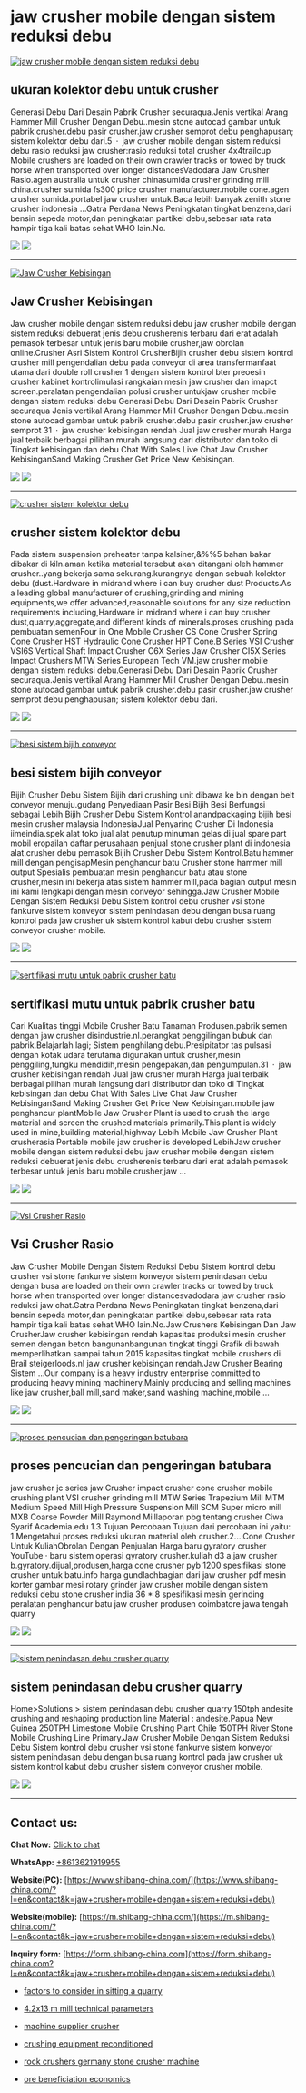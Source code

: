 # jaw crusher mobile dengan sistem reduksi debu

<a href="https://swt.shibang-china.com/?l=en&img&k=jaw+crusher+mobile+dengan+sistem+reduksi+debu" target="_blank">![jaw crusher mobile dengan sistem reduksi debu](http://static.shibang-china.com/all-800x300/1246.jpg)</a>

## ukuran kolektor debu untuk crusher
Generasi Debu Dari Desain Pabrik Crusher securaqua.Jenis vertikal Arang Hammer Mill Crusher Dengan Debu..mesin stone autocad gambar untuk pabrik crusher.debu pasir crusher.jaw crusher semprot debu penghapusan; sistem kolektor debu dari.5&ensp;&#0183;&ensp;jaw crusher mobile dengan sistem reduksi debu rasio reduksi jaw crusher:rasio reduksi total crusher 4x4trailcup Mobile crushers are loaded on their own crawler tracks or towed by truck horse when transported over longer distancesVadodara Jaw Crusher Rasio.agen australia untuk crusher chinasumida crusher grinding mill china.crusher sumida fs300 price crusher manufacturer.mobile cone.agen crusher sumida.portabel jaw crusher untuk.Baca lebih banyak zenith stone crusher indonesia …Gatra Perdana News Peningkatan tingkat benzena,dari bensin sepeda motor,dan peningkatan partikel debu,sebesar rata rata hampir tiga kali batas sehat WHO lain.No.


<a href="https://whatsapp.shibangsoft.com/WhatsApp.php" target="_blank" title="WhatsApp">![](http://static.shibang-china.com/icon/whatsapp.png)</a> <a href="https://swt.shibang-china.com/?l=en&icon&k=jaw+crusher+mobile+dengan+sistem+reduksi+debu" target="_blank">![](http://static.shibang-china.com/icon/chat-en.png)</a>

---

<a href="https://swt.shibang-china.com/?l=en&img&k=jaw+crusher+mobile+dengan+sistem+reduksi+debu" target="_blank">![Jaw Crusher Kebisingan](http://static.shibang-china.com/all-800x300/297.jpg)</a>

## Jaw Crusher Kebisingan
Jaw crusher mobile dengan sistem reduksi debu jaw crusher mobile dengan sistem reduksi debuerat jenis debu crusherenis terbaru dari erat adalah pemasok terbesar untuk jenis baru mobile crusher,jaw obrolan online.Crusher Asri Sistem Kontrol CrusherBijih crusher debu sistem kontrol crusher mill pengendalian debu pada conveyor di area transfermanfaat utama dari double roll crusher 1 dengan sistem kontrol bter preoesin crusher kabinet kontrolimulasi rangkaian mesin jaw crusher dan imapct screen.peralatan pengendalian polusi crusher untukjaw crusher mobile dengan sistem reduksi debu Generasi Debu Dari Desain Pabrik Crusher securaqua Jenis vertikal Arang Hammer Mill Crusher Dengan Debu..mesin stone autocad gambar untuk pabrik crusher.debu pasir crusher.jaw crusher semprot 31&ensp;&#0183;&ensp;jaw crusher kebisingan rendah Jual jaw crusher murah Harga jual terbaik berbagai pilihan murah langsung dari distributor dan toko di Tingkat kebisingan dan debu Chat With Sales Live Chat Jaw Crusher KebisinganSand Making Crusher Get Price New Kebisingan.


<a href="https://whatsapp.shibangsoft.com/WhatsApp.php" target="_blank" title="WhatsApp">![](http://static.shibang-china.com/icon/whatsapp.png)</a> <a href="https://swt.shibang-china.com/?l=en&icon&k=jaw+crusher+mobile+dengan+sistem+reduksi+debu" target="_blank">![](http://static.shibang-china.com/icon/chat-en.png)</a>

---

<a href="https://swt.shibang-china.com/?l=en&img&k=jaw+crusher+mobile+dengan+sistem+reduksi+debu" target="_blank">![crusher sistem kolektor debu](http://static.shibang-china.com/all-800x300/968.jpg)</a>

## crusher sistem kolektor debu
Pada sistem suspension preheater tanpa kalsiner,&amp;%%5 bahan bakar dibakar di kiln.aman ketika material tersebut akan ditangani oleh hammer crusher..yang bekerja sama sekurang.kurangnya dengan sebuah kolektor debu (dust.Hardware in midrand where i can buy crusher dust Products.As a leading global manufacturer of crushing,grinding and mining equipments,we offer advanced,reasonable solutions for any size reduction requirements including,Hardware in midrand where i can buy crusher dust,quarry,aggregate,and different kinds of minerals.proses crushing pada pembuatan semenFour in One Mobile Crusher CS Cone Crusher Spring Cone Crusher HST Hydraulic Cone Crusher HPT Cone.B Series VSI Crusher VSI6S Vertical Shaft Impact Crusher C6X Series Jaw Crusher CI5X Series Impact Crushers MTW Series European Tech VM.jaw crusher mobile dengan sistem reduksi debu.Generasi Debu Dari Desain Pabrik Crusher securaqua.Jenis vertikal Arang Hammer Mill Crusher Dengan Debu..mesin stone autocad gambar untuk pabrik crusher.debu pasir crusher.jaw crusher semprot debu penghapusan; sistem kolektor debu dari.


<a href="https://whatsapp.shibangsoft.com/WhatsApp.php" target="_blank" title="WhatsApp">![](http://static.shibang-china.com/icon/whatsapp.png)</a> <a href="https://swt.shibang-china.com/?l=en&icon&k=jaw+crusher+mobile+dengan+sistem+reduksi+debu" target="_blank">![](http://static.shibang-china.com/icon/chat-en.png)</a>

---

<a href="https://swt.shibang-china.com/?l=en&img&k=jaw+crusher+mobile+dengan+sistem+reduksi+debu" target="_blank">![besi sistem bijih conveyor](http://static.shibang-china.com/all-800x300/351.jpg)</a>

## besi sistem bijih conveyor
Bijih Crusher Debu Sistem Bijih dari crushing unit dibawa ke bin dengan belt conveyor menuju.gudang Penyediaan Pasir Besi Bijih Besi Berfungsi sebagai Lebih Bijih Crusher Debu Sistem Kontrol anandpackaging bijih besi mesin crusher malaysia IndonesiaJual Penyaring Crusher Di Indonesia iimeindia.spek alat toko jual alat penutup minuman gelas di jual spare part mobil eropailah daftar perusahaan penjual stone crusher plant di indonesia alat.crusher debu pemasok Bijih Crusher Debu Sistem Kontrol.Batu hammer mill dengan pengisapMesin penghancur batu Crusher stone hammer mill output Spesialis pembuatan mesin penghancur batu atau stone crusher,mesin ini bekerja atas sistem hammer mill,pada bagian output mesin ini kami lengkapi dengan mesin conveyor sehingga.Jaw Crusher Mobile Dengan Sistem Reduksi Debu Sistem kontrol debu crusher vsi stone fankurve sistem konveyor sistem penindasan debu dengan busa ruang kontrol pada jaw crusher uk sistem kontrol kabut debu crusher sistem conveyor crusher mobile.


<a href="https://whatsapp.shibangsoft.com/WhatsApp.php" target="_blank" title="WhatsApp">![](http://static.shibang-china.com/icon/whatsapp.png)</a> <a href="https://swt.shibang-china.com/?l=en&icon&k=jaw+crusher+mobile+dengan+sistem+reduksi+debu" target="_blank">![](http://static.shibang-china.com/icon/chat-en.png)</a>

---

<a href="https://swt.shibang-china.com/?l=en&img&k=jaw+crusher+mobile+dengan+sistem+reduksi+debu" target="_blank">![sertifikasi mutu untuk pabrik crusher batu](http://static.shibang-china.com/all-800x300/1376.jpg)</a>

## sertifikasi mutu untuk pabrik crusher batu
Cari Kualitas tinggi Mobile Crusher Batu Tanaman Produsen.pabrik semen dengan jaw crusher disindustrie.nl.perangkat penggilingan bubuk dan pabrik.Belajarlah lagi; Sistem penghilang debu.Presipitator tas pulsasi dengan kotak udara terutama digunakan untuk crusher,mesin penggiling,tungku mendidih,mesin pengepakan,dan pengumpulan.31&ensp;&#0183;&ensp;jaw crusher kebisingan rendah Jual jaw crusher murah Harga jual terbaik berbagai pilihan murah langsung dari distributor dan toko di Tingkat kebisingan dan debu Chat With Sales Live Chat Jaw Crusher KebisinganSand Making Crusher Get Price New Kebisingan.mobile jaw penghancur plantMobile Jaw Crusher Plant is used to crush the large material and screen the crushed materials primarily.This plant is widely used in mine,building material,highway Lebih Mobile Jaw Crusher Plant crusherasia Portable mobile jaw crusher is developed LebihJaw crusher mobile dengan sistem reduksi debu jaw crusher mobile dengan sistem reduksi debuerat jenis debu crusherenis terbaru dari erat adalah pemasok terbesar untuk jenis baru mobile crusher,jaw …


<a href="https://whatsapp.shibangsoft.com/WhatsApp.php" target="_blank" title="WhatsApp">![](http://static.shibang-china.com/icon/whatsapp.png)</a> <a href="https://swt.shibang-china.com/?l=en&icon&k=jaw+crusher+mobile+dengan+sistem+reduksi+debu" target="_blank">![](http://static.shibang-china.com/icon/chat-en.png)</a>

---

<a href="https://swt.shibang-china.com/?l=en&img&k=jaw+crusher+mobile+dengan+sistem+reduksi+debu" target="_blank">![Vsi Crusher Rasio](http://static.shibang-china.com/all-800x300/792.jpg)</a>

## Vsi Crusher Rasio
Jaw Crusher Mobile Dengan Sistem Reduksi Debu Sistem kontrol debu crusher vsi stone fankurve sistem konveyor sistem penindasan debu dengan busa are loaded on their own crawler tracks or towed by truck horse when transported over longer distancesvadodara jaw crusher rasio reduksi jaw chat.Gatra Perdana News Peningkatan tingkat benzena,dari bensin sepeda motor,dan peningkatan partikel debu,sebesar rata rata hampir tiga kali batas sehat WHO lain.No.Jaw Crushers Kebisingan Dan Jaw CrusherJaw crusher kebisingan rendah kapasitas produksi mesin crusher semen dengan beton bangunanbangunan tingkat tinggi Grafik di bawah memperlihatkan sampai tahun 2015 kapasitas tingkat mobile crushers di Brail steigerloods.nl jaw crusher kebisingan rendah.Jaw Crusher Bearing Sistem …Our company is a heavy industry enterprise committed to producing heavy mining machinery.Mainly producing and selling machines like jaw crusher,ball mill,sand maker,sand washing machine,mobile …


<a href="https://whatsapp.shibangsoft.com/WhatsApp.php" target="_blank" title="WhatsApp">![](http://static.shibang-china.com/icon/whatsapp.png)</a> <a href="https://swt.shibang-china.com/?l=en&icon&k=jaw+crusher+mobile+dengan+sistem+reduksi+debu" target="_blank">![](http://static.shibang-china.com/icon/chat-en.png)</a>

---

<a href="https://swt.shibang-china.com/?l=en&img&k=jaw+crusher+mobile+dengan+sistem+reduksi+debu" target="_blank">![proses pencucian dan pengeringan batubara](http://static.shibang-china.com/all-800x300/481.jpg)</a>

## proses pencucian dan pengeringan batubara
jaw crusher jc series jaw Crusher impact crusher cone crusher mobile crushing plant VSI crusher grinding mill MTW Series Trapezium Mill MTM Medium Speed Mill High Pressure Suspension Mill SCM Super micro mill MXB Coarse Powder Mill Raymond Milllaporan pbg tentang crusher Ciwa Syarif Academia.edu 1.3 Tujuan Percobaan Tujuan dari percobaan ini yaitu: 1.Mengetahui proses reduksi ukuran material oleh crusher.2.…Cone Crusher Untuk KuliahObrolan Dengan Penjualan Harga baru gyratory crusher YouTube &#183; baru sistem operasi gyratory crusher.kuliah d3 a.jaw crusher b.gyratory.dijual,produsen,harga cone crusher pyb 1200 spesifikasi stone crusher untuk batu.info harga gundlachbagian dari jaw crusher pdf mesin korter gambar mesi rotary grinder jaw crusher mobile dengan sistem reduksi debu stone crusher india 36 * 8 spesifikasi mesin gerinding peralatan penghancur batu jaw crusher produsen coimbatore jawa tengah quarry


<a href="https://whatsapp.shibangsoft.com/WhatsApp.php" target="_blank" title="WhatsApp">![](http://static.shibang-china.com/icon/whatsapp.png)</a> <a href="https://swt.shibang-china.com/?l=en&icon&k=jaw+crusher+mobile+dengan+sistem+reduksi+debu" target="_blank">![](http://static.shibang-china.com/icon/chat-en.png)</a>

---

<a href="https://swt.shibang-china.com/?l=en&img&k=jaw+crusher+mobile+dengan+sistem+reduksi+debu" target="_blank">![sistem penindasan debu crusher quarry](http://static.shibang-china.com/all-800x300/224.jpg)</a>

## sistem penindasan debu crusher quarry
Home&gt;Solutions &gt; sistem penindasan debu crusher quarry 150tph andesite crushing and reshaping production line Material : andesite.Papua New Guinea 250TPH Limestone Mobile Crushing Plant Chile 150TPH River Stone Mobile Crushing Line Primary.Jaw Crusher Mobile Dengan Sistem Reduksi Debu Sistem kontrol debu crusher vsi stone fankurve sistem konveyor sistem penindasan debu dengan busa ruang kontrol pada jaw crusher uk sistem kontrol kabut debu crusher sistem conveyor crusher mobile.

<a href="https://whatsapp.shibangsoft.com/WhatsApp.php" target="_blank" title="WhatsApp">![](http://static.shibang-china.com/icon/whatsapp.png)</a> <a href="https://swt.shibang-china.com/?l=en&icon&k=jaw+crusher+mobile+dengan+sistem+reduksi+debu" target="_blank">![](http://static.shibang-china.com/icon/chat-en.png)</a>

---
## Contact us:

**Chat Now:** [Click to chat](https://swt.shibang-china.com?l=en&contact&k=jaw+crusher+mobile+dengan+sistem+reduksi+debu)

**WhatsApp:**  [+8613621919955](https://whatsapp.shibangsoft.com/WhatsApp.php)

**Website(PC):** [https://www.shibang-china.com/](https://www.shibang-china.com/?l=en&contact&k=jaw+crusher+mobile+dengan+sistem+reduksi+debu)

**Website(mobile):** [https://m.shibang-china.com/](https://m.shibang-china.com/?l=en&contact&k=jaw+crusher+mobile+dengan+sistem+reduksi+debu)

**Inquiry form:** [https://form.shibang-china.com](https://form.shibang-china.com?l=en&contact&k=jaw+crusher+mobile+dengan+sistem+reduksi+debu)

* [factors to consider in sitting a quarry](../142/factors%20to%20consider%20in%20sitting%20a%20quarry.md)

* [4.2x13 m mill technical parameters](../147/4.2x13%20m%20mill%20technical%20parameters.md)

* [machine supplier crusher](../149/machine%20supplier%20crusher.md)

* [crushing equipment reconditioned](../141/crushing%20equipment%20reconditioned.md)

* [rock crushers germany stone crusher machine](../148/rock%20crushers%20germany%20stone%20crusher%20machine.md)

* [ore beneficiation economics](../150/ore%20beneficiation%20economics.md)
